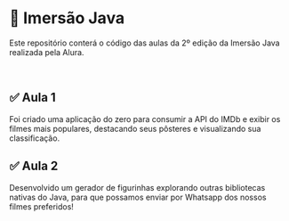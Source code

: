 # 🤿 Imersão Java
Este repositório conterá o código das aulas da 2º edição da Imersão Java realizada pela Alura.

<br>

## ✅ Aula 1
Foi criado uma aplicação do zero para consumir a API do IMDb e exibir os filmes mais populares, destacando seus pôsteres e visualizando sua classificação.

## ✅ Aula 2
Desenvolvido um gerador de figurinhas explorando outras bibliotecas nativas do Java, para que possamos enviar por Whatsapp dos nossos filmes preferidos!
